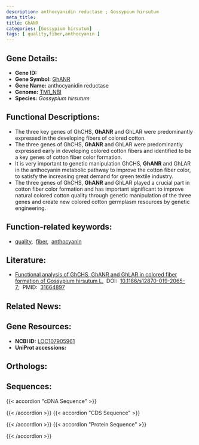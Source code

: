 ```yaml
---
description: anthocyanidin reductase ; Gossypium hirsutum
meta_title:
title: GhANR
categories: [Gossypium hirsutum]
tags: [ quality,fiber,anthocyanin ]
---
```


## Gene Details:
- **Gene ID:** []()
- **Gene Symbol:** <u>GhANR</u>
- **Gene Name:** anthocyanidin reductase
- **Genome:** [TM1_NBI](https://yanglab.hzau.edu.cn/CottonMD/download.1)
- **Species:** *Gossypium hirsutum*

## Functional Descriptions:
   - The three key genes of GhCHS, **GhANR** and GhLAR were predominantly expressed in the developing fibers of colored cotton.
   - The three genes of GhCHS, **GhANR** and GhLAR were predominantly expressed early in developing colored cotton fibers and identified to be a key genes of cotton fiber color formation.
   - It is very important to genetic manipulation GhCHS, **GhANR** and GhLAR in the anthocyanin metabolic pathway to improve the cotton fiber color, to satisfy the increasing great demand for green textile industry.
   - The three genes of GhCHS, **GhANR** and GhLAR played a crucial part in cotton fiber color formation and has important significant to improve natural colored cotton quality through genetic manipulation of the three genes and create new colored cotton germplasm resources by genetic engineering.

## Function-related keywords:
   - [quality](/tags/quality/),&nbsp;&nbsp;[fiber](/tags/fiber/),&nbsp;&nbsp;[anthocyanin](/tags/anthocyanin/)

## Literature:
   - [Functional analysis of GhCHS, GhANR and GhLAR in colored fiber formation of Gossypium hirsutum L.](https://doi.org/10.1186/s12870-019-2065-7)&nbsp;&nbsp;DOI:&nbsp;&nbsp;[10.1186/s12870-019-2065-7](https://doi.org/10.1186/s12870-019-2065-7);&nbsp;&nbsp;PMID:&nbsp;&nbsp;[31664897](https://pubmed.ncbi.nlm.nih.gov/31664897/)

## Related News:

## Gene Resources:
- **NCBI ID:**  [LOC107905961](https://www.ncbi.nlm.nih.gov/gene/?term=LOC107905961)
- **UniProt accessions:**  [](https://www.uniprot.org/uniprotkb//entry)

## Orthologs:

## Sequences:
{{< accordion "cDNA Sequence" >}}

{{< /accordion >}}
{{< accordion "CDS Sequence" >}}

{{< /accordion >}}
{{< accordion "Protein Sequence" >}}

{{< /accordion >}}
